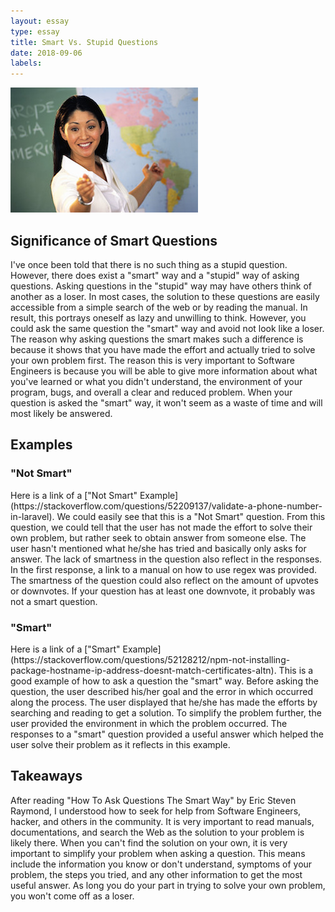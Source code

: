 ```yaml
---
layout: essay
type: essay
title: Smart Vs. Stupid Questions
date: 2018-09-06
labels:
---
```

<img class="ui medium right floated rounded image" src="../images/smartQuestion.jpg">
<h2>Significance of Smart Questions</h2>
I've once been told that there is no such thing as a stupid question. However, there does exist a "smart" way and a "stupid" way of asking questions. Asking questions in the "stupid" way may have others think of another as a loser. In most cases, the solution to these questions are easily accessible from a simple search of the web or by reading the manual. In result, this portrays oneself as lazy and unwilling to think. However, you could ask the same question the "smart" way and avoid not look like a loser. The reason why asking questions the smart makes such a difference is because it shows that you have made the effort and actually tried to solve your own problem first. The reason this is very important to Software Engineers is because you will be able to give more information about what you've learned or what you didn't understand, the environment of your program, bugs, and overall a clear and reduced problem. When your question is asked the "smart" way, it won't seem as a waste of time and will most likely be answered.

<h2>Examples</h2>
<h3>"Not Smart"</h3>
Here is a link of a ["Not Smart" Example](https://stackoverflow.com/questions/52209137/validate-a-phone-number-in-laravel). We could easily see that this is a "Not Smart" question. From this question, we could tell that the user has not made the effort to solve their own problem, but rather seek to obtain answer from someone else. The user hasn't mentioned what he/she has tried and basically only asks for answer. The lack of smartness in the question also reflect in the responses. In the first response, a link to a manual on how to use regex was provided. The smartness of the question could also reflect on the amount of upvotes or downvotes. If your question has at least one downvote, it probably was not a smart question.

<h3>"Smart"</h3>
Here is a link of a ["Smart" Example](https://stackoverflow.com/questions/52128212/npm-not-installing-package-hostname-ip-address-doesnt-match-certificates-altn). This is a good example of how to ask a question the "smart" way. Before asking the question, the user described his/her goal and the error in which occurred along the process. The user displayed that he/she has made the efforts by searching and reading to get a solution. To simplify the problem further, the user provided the environment in which the problem occurred. The responses to a "smart" question provided a useful answer which helped the user solve their problem as it reflects in this example.

<h2>Takeaways</h2>
After reading "How To Ask Questions The Smart Way" by Eric Steven Raymond, I understood how to seek for help from Software Engineers, hacker, and others in the community. It is very important to read manuals, documentations, and search the Web as the solution to your problem is likely there. When you can't find the solution on your own, it is very important to simplify your problem when asking a question. This means include the information you know or don't understand, symptoms of your problem, the steps you tried, and any other information to get the most useful answer. As long you do your part in trying to solve your own problem, you won't come off as a loser.
